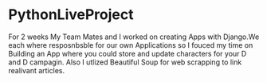 # PythonLiveProject
For 2 weeks My Team Mates and I worked on creating  Apps with Django.We each where resposnbsble for our own Applications so I fouced my time on Building an App where you could store and update characters for your D and D campagin. Also I utlized Beautiful Soup for web scrapping to link realivant articles.
